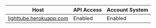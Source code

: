 | Host                                                        | API Access | Account System |
| ----------------------------------------------------------- | ---------- | -------------- |
| [lighttube.herokuapp.com](https://lighttube.herokuapp.com/) | Enabled    | Enabled        |